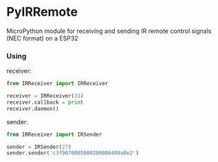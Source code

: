 # PyIRRemote
MicroPython module for receiving and sending IR remote control signals (NEC format) on a ESP32



### Using

receiver:

```python
from IRReceiver import IRReceiver

receiver = IRReceiver(33)
receiver.callback = print
receiver.daemon()
```



sender:

```python
from IRReceiver import IRSender

sender = IRSender(27)
sender.sender('c3f9070005000200000400a0e2')
```

